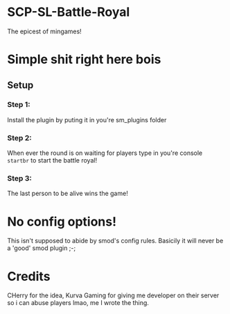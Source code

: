 # SCP-SL-Battle-Royal
The epicest of mingames!

# Simple shit right here bois
## Setup
### Step 1:
Install the plugin by puting it in you're sm_plugins folder
### Step 2:
When ever the round is on waiting for players type in you're console `startbr` to start the battle royal!
### Step 3:
The last person to be alive wins the game!

# No config options!
This isn't supposed to abide by smod's config rules. Basicily it will never be a 'good' smod plugin ;-;

# Credits
CHerry for the idea,
Kurva Gaming for giving me developer on their server so i can abuse players lmao,
me I wrote the thing.
